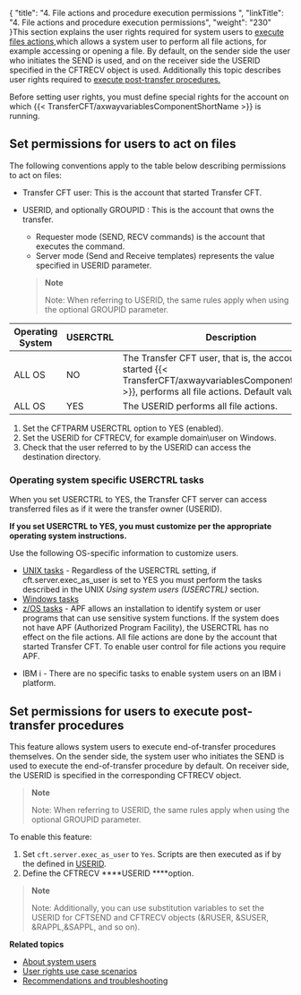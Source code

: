 {
    "title": "4. File actions and procedure execution permissions ",
    "linkTitle": "4. File actions and procedure execution permissions",
    "weight": "230"
}This section explains the user rights required for system users to [execute files actions,](#Set)which allows a system user to perform all file actions, for example accessing or opening a file. By default, on the sender side the user who initiates the SEND is used, and on the receiver side the USERID specified in the CFTRECV object is used. Additionally this topic describes user rights required to [execute post-transfer procedures.](#Set2)

Before setting user rights, you must define special rights for the account on which {{< TransferCFT/axwayvariablesComponentShortName  >}} is running.

<span id="Set"></span>

Set permissions for users to act on files
-----------------------------------------

The following conventions apply to the table below describing permissions to act on files:

- Transfer CFT user: This is the account that started Transfer CFT.
- USERID, and optionally GROUPID : This is the account that owns the transfer.

    -   Requester mode (SEND, RECV commands) is the account that executes the command.
    -   Server mode (Send and Receive templates) represents the value specified in USERID parameter.

    > **Note**
    >
    > Note: When referring to USERID, the same rules apply when using the optional GROUPID parameter.


| Operating<br/> System | USERCTRL | Description |
| --- | --- | --- |
| ALL OS  | NO  | The Transfer CFT user, that is, the account that started {{< TransferCFT/axwayvariablesComponentLongName  >}}, performs all file actions. Default value.  |
| ALL OS  | YES  | The USERID performs all file actions.  |


1. Set the CFTPARM USERCTRL option to YES (enabled).
1. Set the USERID for CFTRECV, for example domain\\user on Windows.
1. Check that the user referred to by the USERID can access the destination directory.

### Operating system specific USERCTRL tasks

When you set USERCTRL to YES, the Transfer CFT server can access transferred files as if it were the transfer owner (USERID).

**If you set USERCTRL to YES, you must customize per the appropriate operating system instructions.**

Use the following OS-specific information to customize users.

- [UNIX tasks](https://docs.axway.com/bundle/TransferCFT_38_InstallationGuide_unix_en_PDF/resource/TransferCFT_InstallationGuide_unix_en.pdf) - Regardless of the USERCTRL setting, if cft.server.exec_as_user is set to YES you must perform the tasks described in the UNIX *Using system users (USERCTRL)* section.
- [Windows tasks](https://docs.axway.com/bundle/TransferCFT_38_InstallationGuide_windows_en_PDF/resource/TransferCFT_InstallationGuide_windows_en.pdf)
- [z/OS tasks](https://docs.axway.com/bundle/TransferCFT_38_InstallationGuide_mvs_en_PDF/resource/TransferCFT_InstallationGuide_mvs_en.pdf) - APF allows an installation to identify system or user programs that can use sensitive system functions. If the system does not have APF (Authorized Program Facility), the USERCTRL has no effect on the file actions. All file actions are done by the account that started Transfer CFT. To enable user control for file actions you require APF.

<!-- -->

- IBM i - There are no specific tasks to enable system users on an IBM i platform.

<span id="Set2"></span>

Set permissions for users to execute post-transfer procedures
-------------------------------------------------------------

This feature allows system users to execute end-of-transfer procedures themselves. On the sender side, the system user who initiates the SEND is used to execute the end-of-transfer procedure by default. On receiver side, the USERID is specified in the corresponding CFTRECV object.

> **Note**
>
> Note: When referring to USERID, the same rules apply when using the optional GROUPID parameter.

To enable this feature:

1. Set `cft.server.exec_as_user` to `Yes`. Scripts are then executed as if by the defined in [USERID](../../../c_intro_userinterfaces/command_summary/parameter_intro/userid).
1. Define the CFTRECV ****USERID ****option.

> **Note**
>
> Note: Additionally, you can use substitution variables to set the USERID for CFTSEND and CFTRECV objects (&RUSER, &SUSER, &RAPPL,&SAPPL, and so on).

****Related topics****

- [About system users](../)
- [User rights use case scenarios](../user_rights_security_scenarios)
- [Recommendations and troubleshooting](../user_rights_tips)
